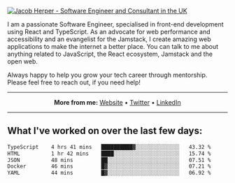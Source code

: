 [![Jacob Herper - Software Engineer and Consultant in the UK](https://res.cloudinary.com/jacobherper/image/upload/v1641506277/gh-image.png)](https://jacobherper.com/)

I am a passionate Software Engineer, specialised in front-end development using React and TypeScript. As an advocate for web performance and accessibility and an evangelist for the Jamstack, I create amazing web applications to make the internet a better place. You can talk to me about anything related to JavaScript, the React ecosystem, Jamstack and the open web.

Always happy to help you grow your tech career through mentorship. Please feel free to reach out, if you need help!

---

<p align="center">
  <strong>More from me:</strong> 
  <a href="https://jacobherper.com/">Website</a> •
  <a href="https://twitter.com/intent/follow?screen_name=jakeherp&tw_p=followbutton">Twitter</a> •
  <a href="https://www.linkedin.com/in/jacobherper/">LinkedIn</a>
</p>

---

## What I've worked on over the last few days:

<!--START_SECTION:waka-->

```txt
TypeScript    4 hrs 41 mins   ██████████▓░░░░░░░░░░░░░░   43.32 %
HTML          1 hr 42 mins    ████░░░░░░░░░░░░░░░░░░░░░   15.74 %
JSON          48 mins         ██░░░░░░░░░░░░░░░░░░░░░░░   07.51 %
Docker        46 mins         █▓░░░░░░░░░░░░░░░░░░░░░░░   07.21 %
YAML          44 mins         █▓░░░░░░░░░░░░░░░░░░░░░░░   06.92 %
```

<!--END_SECTION:waka-->
